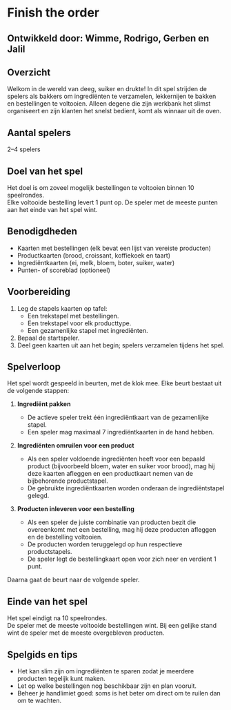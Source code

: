 # Finish the order

## Ontwikkeld door: Wimme, Rodrigo, Gerben en Jalil  

## Overzicht
Welkom in de wereld van deeg, suiker en drukte! In dit spel strijden de spelers als bakkers om ingrediënten te verzamelen, lekkernijen te bakken en bestellingen te voltooien. Alleen degene die zijn werkbank het slimst organiseert en zijn klanten het snelst bedient, komt als winnaar uit de oven.

## Aantal spelers
2–4 spelers

## Doel van het spel
Het doel is om zoveel mogelijk bestellingen te voltooien binnen 10 speelrondes.  
Elke voltooide bestelling levert 1 punt op. De speler met de meeste punten aan het einde van het spel wint.

## Benodigdheden
- Kaarten met bestellingen (elk bevat een lijst van vereiste producten)  
- Productkaarten (brood, croissant, koffiekoek en taart)  
- Ingrediëntkaarten (ei, melk, bloem, boter, suiker, water)  
- Punten- of scoreblad (optioneel)

## Voorbereiding
1. Leg de stapels kaarten op tafel:  
   - Een trekstapel met bestellingen.  
   - Een trekstapel voor elk producttype.  
   - Een gezamenlijke stapel met ingrediënten.  
2. Bepaal de startspeler.  
3. Deel geen kaarten uit aan het begin; spelers verzamelen tijdens het spel.

## Spelverloop
Het spel wordt gespeeld in beurten, met de klok mee. Elke beurt bestaat uit de volgende stappen:

1. **Ingrediënt pakken**  
   - De actieve speler trekt één ingrediëntkaart van de gezamenlijke stapel.  
   - Een speler mag maximaal 7 ingrediëntkaarten in de hand hebben.  

2. **Ingrediënten omruilen voor een product**  
   - Als een speler voldoende ingrediënten heeft voor een bepaald product (bijvoorbeeld bloem, water en suiker voor brood), mag hij deze kaarten afleggen en een productkaart nemen van de bijbehorende productstapel.  
   - De gebruikte ingrediëntkaarten worden onderaan de ingrediëntstapel gelegd.  

3. **Producten inleveren voor een bestelling**  
   - Als een speler de juiste combinatie van producten bezit die overeenkomt met een bestelling, mag hij deze producten afleggen en de bestelling voltooien.  
   - De producten worden teruggelegd op hun respectieve productstapels.  
   - De speler legt de bestellingkaart open voor zich neer en verdient 1 punt.  

Daarna gaat de beurt naar de volgende speler.

## Einde van het spel
Het spel eindigt na 10 speelrondes.  
De speler met de meeste voltooide bestellingen wint. Bij een gelijke stand wint de speler met de meeste overgebleven producten.

## Spelgids en tips
- Het kan slim zijn om ingrediënten te sparen zodat je meerdere producten tegelijk kunt maken.  
- Let op welke bestellingen nog beschikbaar zijn en plan vooruit.  
- Beheer je handlimiet goed: soms is het beter om direct om te ruilen dan om te wachten.  


